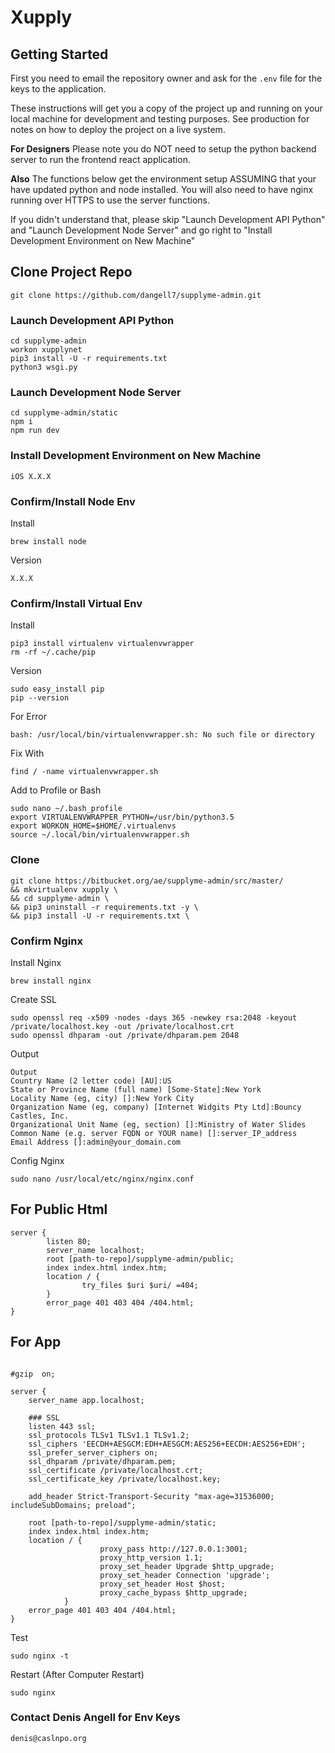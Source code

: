 # Xupply

## Getting Started

First you need to email the repository owner and ask for the `.env` file for the keys to the application.

These instructions will get you a copy of the project up and running on your local machine for development and testing purposes. See production for notes on how to deploy the project on a live system.

**For Designers** Please note you do NOT need to setup the python backend server to run the frontend react application.

**Also** The functions below get the environment setup ASSUMING that your have updated python and node installed. You will also need to have nginx running over HTTPS to use the server functions.

If you didn't understand that, please skip "Launch Development API Python" and "Launch Development Node Server" and go right to "Install Development Environment on New Machine"

## Clone Project Repo
```
git clone https://github.com/dangell7/supplyme-admin.git
```

### Launch Development API Python

```
cd supplyme-admin
workon xupplynet
pip3 install -U -r requirements.txt
python3 wsgi.py
```

### Launch Development Node Server

```
cd supplyme-admin/static
npm i
npm run dev
```

### Install Development Environment on New Machine

```
iOS X.X.X
```

### Confirm/Install Node Env
 Install
```
brew install node
```

Version
```
X.X.X
```

### Confirm/Install Virtual Env
Install
```
pip3 install virtualenv virtualenvwrapper
rm -rf ~/.cache/pip
```
Version
```
sudo easy_install pip
pip --version
```
For Error
```
bash: /usr/local/bin/virtualenvwrapper.sh: No such file or directory
```
Fix With
```
find / -name virtualenvwrapper.sh
```
Add to Profile or Bash
```
sudo nano ~/.bash_profile
export VIRTUALENVWRAPPER_PYTHON=/usr/bin/python3.5
export WORKON_HOME=$HOME/.virtualenvs
source ~/.local/bin/virtualenvwrapper.sh
```
### Clone
```
git clone https://bitbucket.org/ae/supplyme-admin/src/master/
&& mkvirtualenv xupply \
&& cd supplyme-admin \
&& pip3 uninstall -r requirements.txt -y \
&& pip3 install -U -r requirements.txt \
```
### Confirm Nginx
Install Nginx
```
brew install nginx
```
Create SSL
```
sudo openssl req -x509 -nodes -days 365 -newkey rsa:2048 -keyout /private/localhost.key -out /private/localhost.crt
sudo openssl dhparam -out /private/dhparam.pem 2048
```
Output
```
Output
Country Name (2 letter code) [AU]:US
State or Province Name (full name) [Some-State]:New York
Locality Name (eg, city) []:New York City
Organization Name (eg, company) [Internet Widgits Pty Ltd]:Bouncy Castles, Inc.
Organizational Unit Name (eg, section) []:Ministry of Water Slides
Common Name (e.g. server FQDN or YOUR name) []:server_IP_address
Email Address []:admin@your_domain.com
```
Config Nginx
```
sudo nano /usr/local/etc/nginx/nginx.conf
```


## For Public Html
```
server {
        listen 80;
        server_name localhost;
        root [path-to-repo]/supplyme-admin/public;
        index index.html index.htm;
        location / {
                try_files $uri $uri/ =404;
        }
        error_page 401 403 404 /404.html;
}
```

## For App
```

#gzip  on;

server {
    server_name app.localhost;

    ### SSL
    listen 443 ssl;
    ssl_protocols TLSv1 TLSv1.1 TLSv1.2;
    ssl_ciphers 'EECDH+AESGCM:EDH+AESGCM:AES256+EECDH:AES256+EDH';
    ssl_prefer_server_ciphers on;
    ssl_dhparam /private/dhparam.pem;
    ssl_certificate /private/localhost.crt;
    ssl_certificate_key /private/localhost.key;

    add_header Strict-Transport-Security "max-age=31536000; includeSubDomains; preload";

    root [path-to-repo]/supplyme-admin/static;
    index index.html index.htm;
    location / {
                    proxy_pass http://127.0.0.1:3001;
                    proxy_http_version 1.1;
                    proxy_set_header Upgrade $http_upgrade;
                    proxy_set_header Connection 'upgrade';
                    proxy_set_header Host $host;
                    proxy_cache_bypass $http_upgrade;
            }
    error_page 401 403 404 /404.html;
}
```

Test
```
sudo nginx -t
```
Restart (After Computer Restart)
```
sudo nginx
```


### Contact Denis Angell for Env Keys

```
denis@caslnpo.org
```
